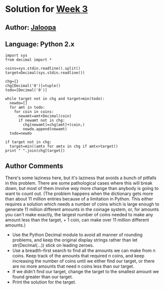 # Solution for [Week 3](README)
## Author: [Jaloopa](https://what.thedailywtf.com/user/Jaloopa)

<a name="Python2"></a>
## Language: Python 2.x

```
import sys
from decimal import *

coins=sys.stdin.readline().split()
target=Decimal(sys.stdin.readline())

chg={}
chg[Decimal('0')]=tuple()
todo=[Decimal('0')]

while target not in chg and target>min(todo):
  newdo=[]
  for amt in todo:
    for coin in coins:
      newamt=amt+Decimal(coin)
      if newamt not in chg:
        chg[newamt]=chg[amt]+(coin,)
        newdo.append(newamt)
  todo=newdo

if target not in chg:
  target=min((amtx for amtx in chg if amtx>target))
print " ".join(chg[target])
```

## Author Comments
There's some laziness here, but it's laziness that avoids a bunch of pitfalls in this problem. There are some pathological cases where this will break down, but most of them involve *way* more change than anybody is going to want to count out. (The problem happens when the dictionary gets more than about 11 million entries because of a limitation in Python. This either requires a solution which needs a number of coins which is large enough to generate 11 million different amounts in the coinage system, or, for amounts you can't make exactly, the largest number of coins needed to make any amount less than the target, + 1 coin, can make over 11 million different amounts.)

* Use the Python Decimal module to avoid all manner of rounding problems, and keep the original display strings rather than let str(Decimal(...)) stick on leading zeroes.
* Use a breadth-first search to find all the amounts we can make from n coins. Keep track of the amounts that required n coins, and keep increasing the number of coins until we either find our target, or there are no more amounts that need n coins less than our target.
* If we didn't find our target, change the target to the smallest amount we found greater than our target.
* Print the solution for the target.